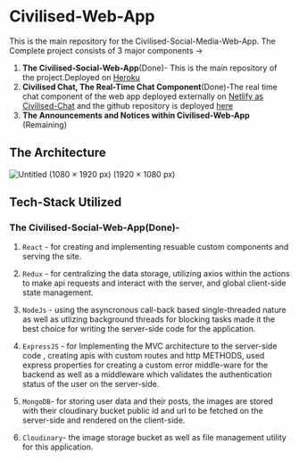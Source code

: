 # Civilised-Web-App
This is the main repository for the Civilised-Social-Media-Web-App.
The Complete project consists of 3 major components ->

1. **The Civilised-Social-Web-App**(Done)- This is the main repository of the project.Deployed on [Heroku](https://civilised-social-web-app.herokuapp.com/welcome)
2. **Civilised Chat, The Real-Time Chat Component**(Done)-The real time chat component of the web app deployed externally on [Netlify as Civilised-Chat](https://iiitp-civilised.netlify.app/) and the github repository is deployed [here](https://github.com/kb-0311/civilised-chat)
3. **The Announcements and Notices within Civilised-Web-App** (Remaining)


## The Architecture
![Untitled (1080 × 1920 px) (1920 × 1080 px)](https://user-images.githubusercontent.com/96020697/179420574-5f7212e1-fb0a-42f1-8a2e-8314f8e5da09.png)

## Tech-Stack Utilized

### **The Civilised-Social-Web-App**(Done)-
1. `React` - for creating and implementing resuable custom components and serving the site.

2. `Redux` - for centralizing the data storage, utilizing axios within the actions to make api requests and interact with the server, and global client-side state management.

3. `NodeJs` - using the asyncronous call-back based single-threaded nature as well as utlizing background threads for blocking tasks made it the best choice for writing the server-side code for the application.

4. `ExpressJS` - for Implementing the MVC architecture to the server-side code , creating apis with custom routes and http METHODS, used express properties for creating a custom error middle-ware for the backend as well as a middleware which validates the authentication status of the user on the server-side.

4. `MongoDB`- for storing user data and their posts, the images are stored with their cloudinary bucket public id and url to be fetched on the server-side and rendered on the client-side.

5. `Cloudinary`- the image storage bucket as well as file management utility for this application.


